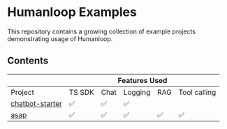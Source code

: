 # Humanloop Examples

This repository contains a growing collection of example projects demonstrating usage of Humanloop.

## Contents

<table class="tg">
<thead>
  <tr>
    <th class="tg-0pky"></th>
    <th class="tg-0pky" colspan="5">Features Used</th>
  </tr>
</thead>
<tbody>
  <tr>
    <td class="tg-0pky">Project</td>
    <td class="tg-0pky">TS SDK</td>
    <td class="tg-0pky">Chat</td>
    <td class="tg-0pky">Logging</td>
    <td class="tg-0pky">RAG</td>
    <td class="tg-0lax">Tool calling</td>
  </tr>
  <tr>
    <td class="tg-0pky"><a href="/chatbot-starter" target="_blank" rel="noopener noreferrer">chatbot-starter</a></td>
    <td class="tg-0pky">✅</td>
    <td class="tg-0pky"><span style="font-weight:400;font-style:normal">✅</span></td>
    <td class="tg-0pky">✅</td>
    <td class="tg-0pky"></td>
    <td class="tg-0lax"></td>
  </tr>
  <tr>
    <td class="tg-0pky"><a href="https://github.com/humanloop/asap" target="_blank" rel="noopener noreferrer">asap</a></td>
    <td class="tg-0pky"><span style="font-weight:400;font-style:normal">✅</span></td>
    <td class="tg-0pky">✅</td>
    <td class="tg-0pky">✅</td>
    <td class="tg-0pky">✅</td>
    <td class="tg-0lax">✅</td>
  </tr>
</tbody>
</table>
